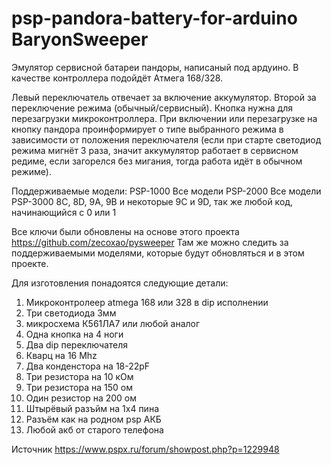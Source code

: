# psp-pandora-battery-for-arduino BaryonSweeper

Эмулятор сервисной батареи пандоры, написаный под ардуино. В качестве контроллера подойдёт Атмега 168/328. 

Левый переключатель отвечает за включение аккумулятор. Второй за переключение режима (обычный/сервисный). Кнопка нужна для перезагрузки микроконтроллера. При включении или перезагрузке на кнопку пандора проинформирует о типе выбранного режима в зависимости от положения переключателя (если при старте светодиод режима мигнёт 3 раза, значит аккумулятор работает в сервисном редиме, если загорелся без мигания, тогда работа идёт в обычном режиме).

Поддерживаемые модели:
PSP-1000 	Все модели
PSP-2000 	Все модели
PSP-3000 	8C, 8D, 9A, 9B и некоторые 9C и 9D, так же любой код, начинающийся с 0 или 1

Все ключи были обновлены на основе этого проекта https://github.com/zecoxao/pysweeper Там же можно следить за поддерживаемыми моделями, которые будут обновляться и в этом проекте.

Для изготовления понадоятся следующие детали:

1) Микроконтролеер atmega 168 или 328 в dip исполнении
2) Три светодиода 3мм
3) микросхема К561ЛА7 или любой аналог
4) Одна кнопка на 4 ноги
5) Два dip переключателя
6) Кварц на 16 Mhz
7) Два конденстора на 18-22pF
8) Три резистора на 10 кОм
9) Три резистора на 150 ом
10) Один резистор на 200 ом
11) Штырёвый разъйм на 1x4 пина
12) Разъём как на родном psp АКБ
13) Любой акб от старого телефона

Источник https://www.pspx.ru/forum/showpost.php?p=1229948
